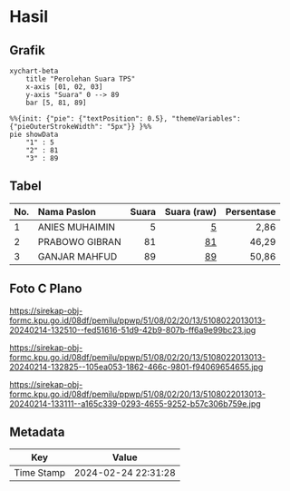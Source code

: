 # Hasil

## Grafik

```mermaid
xychart-beta
    title "Perolehan Suara TPS"
    x-axis [01, 02, 03]
    y-axis "Suara" 0 --> 89
    bar [5, 81, 89]
```

```mermaid
%%{init: {"pie": {"textPosition": 0.5}, "themeVariables": {"pieOuterStrokeWidth": "5px"}} }%%
pie showData
    "1" : 5
    "2" : 81
    "3" : 89
```

## Tabel

| No. | Nama Paslon    | Suara | Suara (raw) | Persentase |
|:--- |:-------------- | -----:| -----------:| ----------:|
| 1   | ANIES MUHAIMIN | 5     | [5][p-1]    | 2,86       |
| 2   | PRABOWO GIBRAN | 81    | [81][p-2]   | 46,29      |
| 3   | GANJAR MAHFUD  | 89    | [89][p-3]   | 50,86      |


[p-1]: https://github.com/gigit-pemilu/pemilu-2024-51-bali/blob/main/pilpres/hitung-suara/sub/51-bali/sub/08-buleleng/sub/02-seririt/sub/2013-bubunan/sub/013-tps/sub/paslon-1.txt
[p-2]: https://github.com/gigit-pemilu/pemilu-2024-51-bali/blob/main/pilpres/hitung-suara/sub/51-bali/sub/08-buleleng/sub/02-seririt/sub/2013-bubunan/sub/013-tps/sub/paslon-2.txt
[p-3]: https://github.com/gigit-pemilu/pemilu-2024-51-bali/blob/main/pilpres/hitung-suara/sub/51-bali/sub/08-buleleng/sub/02-seririt/sub/2013-bubunan/sub/013-tps/sub/paslon-3.txt

## Foto C Plano

https://sirekap-obj-formc.kpu.go.id/08df/pemilu/ppwp/51/08/02/20/13/5108022013013-20240214-132510--fed51616-51d9-42b9-807b-ff6a9e99bc23.jpg

https://sirekap-obj-formc.kpu.go.id/08df/pemilu/ppwp/51/08/02/20/13/5108022013013-20240214-132825--105ea053-1862-466c-9801-f94069654655.jpg

https://sirekap-obj-formc.kpu.go.id/08df/pemilu/ppwp/51/08/02/20/13/5108022013013-20240214-133111--a165c339-0293-4655-9252-b57c306b759e.jpg


## Metadata

| Key        | Value               |
| ---------- | ------------------- |
| Time Stamp | 2024-02-24 22:31:28 |



